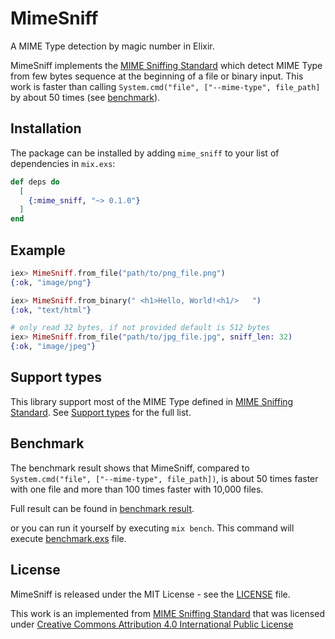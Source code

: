 # MimeSniff

A MIME Type detection by magic number in Elixir.

MimeSniff implements the [MIME Sniffing Standard](https://mimesniff.spec.whatwg.org) which detect MIME Type from few bytes sequence at the beginning of a file or binary input. This work is faster than calling `System.cmd("file", ["--mime-type", file_path]` by about 50 times (see [benchmark](#benchmark)).

## Installation

The package can be installed by adding `mime_sniff` to your list of dependencies in `mix.exs`:

```elixir
def deps do
  [
    {:mime_sniff, "~> 0.1.0"}
  ]
end
```

## Example

``` elixir
iex> MimeSniff.from_file("path/to/png_file.png")
{:ok, "image/png"}

iex> MimeSniff.from_binary(" <h1>Hello, World!<h1/>   ")
{:ok, "text/html"}

# only read 32 bytes, if not provided default is 512 bytes
iex> MimeSniff.from_file("path/to/jpg_file.jpg", sniff_len: 32)
{:ok, "image/jpeg"}
```

## Support types

This library support most of the MIME Type defined in [MIME Sniffing Standard](https://mimesniff.spec.whatwg.org). See [Support types](https://github.com/cchaiyatad/mime_sniff/docs/support_types.md) for the full list.

## Benchmark

The benchmark result shows that MimeSniff, compared to `System.cmd("file", ["--mime-type", file_path])`, is about 50 times faster with one file and more than 100 times faster with 10,000 files.

Full result can be found in [benchmark result](https://github.com/cchaiyatad/mime_sniff/docs/bench_result).

or you can run it yourself by executing `mix bench`. This command will execute [benchmark.exs](support/benchmark.exs) file.

## License

MimeSniff is released under the MIT License - see the [LICENSE](LICENSE.md) file.

This work is an implemented from [MIME Sniffing Standard](https://mimesniff.spec.whatwg.org) that was licensed under [Creative Commons Attribution 4.0 International Public License](https://creativecommons.org/licenses/by/4.0/)
